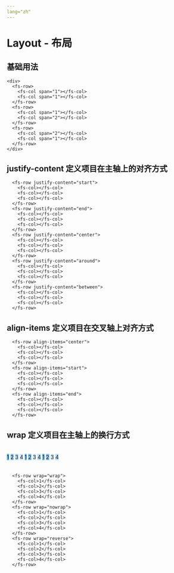 ```yaml
---
lang="zh"
---
```


# Layout - 布局

## 基础用法

<div>
  <fs-row style="margin: 5px 0;">
    <fs-col span="1" style="height: 58px;line-height: 58px;background-color: rgba(33,150,243,0.8);"></fs-col>
    <fs-col span="1" style="height: 58px;line-height: 58px;background-color: rgba(33,150,243,0.5);"></fs-col>
  </fs-row>
  <fs-row style="margin: 5px 0;">
    <fs-col span="1" style="height: 58px;line-height: 58px;background-color: rgba(33,150,243,0.5);"></fs-col>
    <fs-col span="2" style="height: 58px;line-height: 58px;background-color: rgba(33,150,243,0.8);"></fs-col>
  </fs-row>
  <fs-row style="margin: 5px 0;">
    <fs-col span="2" style="height: 58px;line-height: 58px;background-color: rgba(33,150,243,0.8);"></fs-col>
    <fs-col span="1" style="height: 58px;line-height: 58px;background-color: rgba(33,150,243,0.5);"></fs-col>
  </fs-row>
</div>

```vue
<div>
  <fs-row>
    <fs-col span="1"></fs-col>
    <fs-col span="1"></fs-col>
  </fs-row>
  <fs-row>
    <fs-col span="1"></fs-col>
    <fs-col span="2"></fs-col>
  </fs-row>
  <fs-row>
    <fs-col span="2"></fs-col>
    <fs-col span="1"></fs-col>
  </fs-row>
</div>
```

## justify-content 定义项目在主轴上的对齐方式

<div>
  <fs-row style="margin: 5px 0;" justify-content="start">
    <fs-col style="width: 200px;height: 58px;line-height: 58px;background-color: rgba(33,150,243,0.7);"></fs-col>
    <fs-col style="width: 200px;height: 58px;line-height: 58px;background-color: rgba(33,150,243,0.5);"></fs-col>
    <fs-col style="width: 200px;height: 58px;line-height: 58px;background-color: rgba(33,150,243,0.3);"></fs-col>
  </fs-row>
  <fs-row style="margin: 5px 0;" justify-content="end">
    <fs-col style="width: 200px;height: 58px;line-height: 58px;background-color: rgba(33,150,243,0.7);"></fs-col>
    <fs-col style="width: 200px;height: 58px;line-height: 58px;background-color: rgba(33,150,243,0.5);"></fs-col>
    <fs-col style="width: 200px;height: 58px;line-height: 58px;background-color: rgba(33,150,243,0.3);"></fs-col>
  </fs-row>
  <fs-row style="margin: 5px 0;" justify-content="center">
    <fs-col style="width: 200px;height: 58px;line-height: 58px;background-color: rgba(33,150,243,0.7);"></fs-col>
    <fs-col style="width: 200px;height: 58px;line-height: 58px;background-color: rgba(33,150,243,0.5);"></fs-col>
    <fs-col style="width: 200px;height: 58px;line-height: 58px;background-color: rgba(33,150,243,0.3);"></fs-col>
  </fs-row>
  <fs-row style="margin: 5px 0;" justify-content="around">
    <fs-col style="width: 200px;height: 58px;line-height: 58px;background-color: rgba(33,150,243,0.7);"></fs-col>
    <fs-col style="width: 200px;height: 58px;line-height: 58px;background-color: rgba(33,150,243,0.5);"></fs-col>
    <fs-col style="width: 200px;height: 58px;line-height: 58px;background-color: rgba(33,150,243,0.3);"></fs-col>
  </fs-row>
  <fs-row style="margin: 5px 0;" justify-content="between">
    <fs-col style="width: 200px;height: 58px;line-height: 58px;background-color: rgba(33,150,243,0.7);"></fs-col>
    <fs-col style="width: 200px;height: 58px;line-height: 58px;background-color: rgba(33,150,243,0.5);"></fs-col>
    <fs-col style="width: 200px;height: 58px;line-height: 58px;background-color: rgba(33,150,243,0.3);"></fs-col>
  </fs-row>
</div>

```vue
  <fs-row justify-content="start">
    <fs-col></fs-col>
    <fs-col></fs-col>
    <fs-col></fs-col>
  </fs-row>
  <fs-row justify-content="end">
    <fs-col></fs-col>
    <fs-col></fs-col>
    <fs-col></fs-col>
  </fs-row>
  <fs-row justify-content="center">
    <fs-col></fs-col>
    <fs-col></fs-col>
    <fs-col></fs-col>
  </fs-row>
  <fs-row justify-content="around">
    <fs-col></fs-col>
    <fs-col></fs-col>
    <fs-col></fs-col>
  </fs-row>
  <fs-row justify-content="between">
    <fs-col></fs-col>
    <fs-col></fs-col>
    <fs-col></fs-col>
  </fs-row>
```

## align-items 定义项目在交叉轴上对齐方式

<div>
  <fs-row style="margin: 5px 0;" align-items="center">
    <fs-col style="width: 200px;height: 58px;line-height: 58px;background-color: rgba(33,150,243,0.7);"></fs-col>
    <fs-col style="width: 200px;height: 48px;line-height: 58px;background-color: rgba(33,150,243,0.5);"></fs-col>
    <fs-col style="width: 200px;height: 38px;line-height: 58px;background-color: rgba(33,150,243,0.3);"></fs-col>
  </fs-row>
  <fs-row style="margin: 5px 0;" align-items="start">
    <fs-col style="width: 200px;height: 58px;line-height: 58px;background-color: rgba(33,150,243,0.7);"></fs-col>
    <fs-col style="width: 200px;height: 48px;line-height: 58px;background-color: rgba(33,150,243,0.5);"></fs-col>
    <fs-col style="width: 200px;height: 38px;line-height: 58px;background-color: rgba(33,150,243,0.3);"></fs-col>
  </fs-row>
  <fs-row style="margin: 5px 0;" align-items="end">
    <fs-col style="width: 200px;height: 58px;line-height: 58px;background-color: rgba(33,150,243,0.7);"></fs-col>
    <fs-col style="width: 200px;height: 48px;line-height: 58px;background-color: rgba(33,150,243,0.5);"></fs-col>
    <fs-col style="width: 200px;height: 38px;line-height: 58px;background-color: rgba(33,150,243,0.3);"></fs-col>
  </fs-row>
</div>

```vue
  <fs-row align-items="center">
    <fs-col></fs-col>
    <fs-col></fs-col>
    <fs-col></fs-col>
  </fs-row>
  <fs-row align-items="start">
    <fs-col></fs-col>
    <fs-col></fs-col>
    <fs-col></fs-col>
  </fs-row>
  <fs-row align-items="end">
    <fs-col></fs-col>
    <fs-col></fs-col>
    <fs-col></fs-col>
  </fs-row>
```

## wrap 定义项目在主轴上的换行方式

<div>
  <fs-row style="margin: 5px 0;" wrap="wrap">
    <fs-col style="width: 200px;height: 58px;line-height: 58px;background-color: rgba(33,150,243,0.7);">1</fs-col>
    <fs-col style="width: 200px;height: 58px;line-height: 58px;background-color: rgba(33,150,243,0.5);">2</fs-col>
    <fs-col style="width: 200px;height: 58px;line-height: 58px;background-color: rgba(33,150,243,0.3);">3</fs-col>
    <fs-col style="width: 200px;height: 58px;line-height: 58px;background-color: rgba(33,150,243,0.2);">4</fs-col>
  </fs-row>
  <fs-row style="margin: 5px 0;" wrap="nowrap">
    <fs-col style="width: 200px;height: 58px;line-height: 58px;background-color: rgba(33,150,243,0.7);">1</fs-col>
    <fs-col style="width: 200px;height: 58px;line-height: 58px;background-color: rgba(33,150,243,0.5);">2</fs-col>
    <fs-col style="width: 200px;height: 58px;line-height: 58px;background-color: rgba(33,150,243,0.2);">3</fs-col>
    <fs-col style="width: 200px;height: 58px;line-height: 58px;background-color: rgba(33,150,243,0.3);">4</fs-col>
  </fs-row>
  <fs-row style="margin: 5px 0;" wrap="reverse">
    <fs-col style="width: 200px;height: 58px;line-height: 58px;background-color: rgba(33,150,243,0.7);">1</fs-col>
    <fs-col style="width: 200px;height: 58px;line-height: 58px;background-color: rgba(33,150,243,0.5);">2</fs-col>
    <fs-col style="width: 200px;height: 58px;line-height: 58px;background-color: rgba(33,150,243,0.2);">3</fs-col>
    <fs-col style="width: 200px;height: 58px;line-height: 58px;background-color: rgba(33,150,243,0.3);">4</fs-col>
  </fs-row>
</div>

```vue
  <fs-row wrap="wrap">
    <fs-col>1</fs-col>
    <fs-col>2</fs-col>
    <fs-col>3</fs-col>
    <fs-col>4</fs-col>
  </fs-row>
  <fs-row wrap="nowrap">
    <fs-col>1</fs-col>
    <fs-col>2</fs-col>
    <fs-col>3</fs-col>
    <fs-col>4</fs-col>
  </fs-row>
  <fs-row wrap="reverse">
    <fs-col>1</fs-col>
    <fs-col>2</fs-col>
    <fs-col>3</fs-col>
    <fs-col>4</fs-col>
  </fs-row>
```